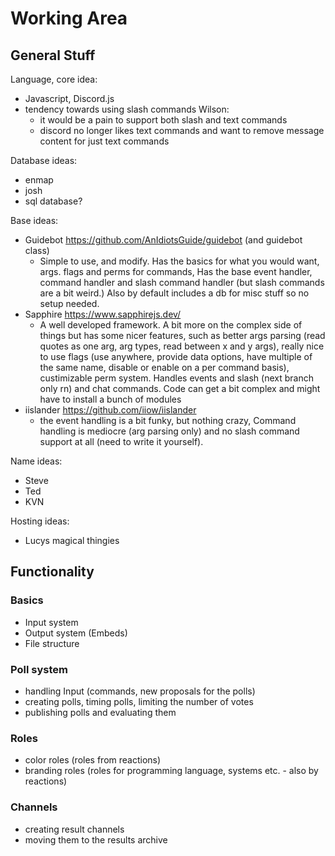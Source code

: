 # Working Area
## General Stuff
Language, core idea:
- Javascript, Discord.js
- tendency towards using slash commands
  Wilson:
  - it would be a pain to support both slash and text commands
  - discord no longer likes text commands and want to remove message content for just text commands

Database ideas:
- enmap
- josh
- sql database?

Base ideas:
- Guidebot https://github.com/AnIdiotsGuide/guidebot (and guidebot class)
  - Simple to use, and modify. Has the basics for what you would want, args. flags and perms for commands, Has the base event handler, command handler and slash command handler (but slash commands are a bit weird.) Also by default includes a db for misc stuff so no setup needed.
- Sapphire https://www.sapphirejs.dev/
  - A well developed framework. A bit more on the complex side of things but has some nicer features, such as better args parsing (read quotes as one arg, arg types, read between x and y args), really nice to use flags (use anywhere, provide data options, have multiple of the same name, disable or enable on a per command basis), custimizable perm system. Handles events and slash (next branch only rn) and chat commands. Code can get a bit complex and might have to install a bunch of modules
- iislander https://github.com/iiow/iislander
  - the event handling is a bit funky, but nothing crazy, Command handling is mediocre (arg parsing only) and no slash command support at all (need to write it yourself).

Name ideas:
- Steve
- Ted
- KVN

Hosting ideas:
- Lucys magical thingies

## Functionality
### Basics 
- Input system
- Output system (Embeds)
- File structure

### Poll system 
- handling Input (commands, new proposals for the polls)
- creating polls, timing polls, limiting the number of votes
- publishing polls and evaluating them 

### Roles
- color roles (roles from reactions)
- branding roles (roles for programming language, systems etc. - also by reactions)

### Channels 
- creating result channels 
- moving them to the results archive
